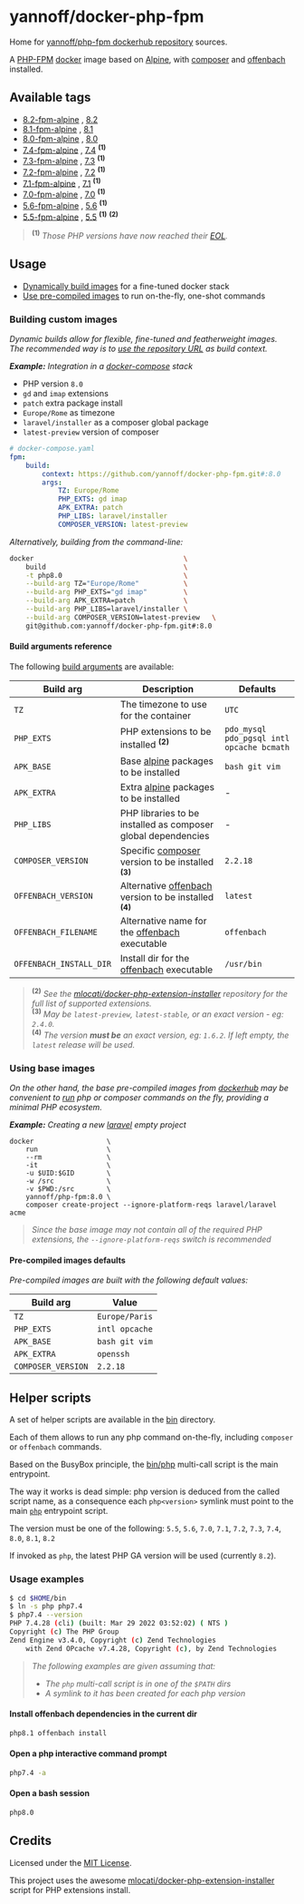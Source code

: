 # yannoff/docker-php-fpm

Home for [yannoff/php-fpm dockerhub repository](https://hub.docker.com/repository/docker/yannoff/php-fpm "dockerhub") sources.

A [PHP-FPM](http://php.net/manual/fr/install.fpm.php "PHP FastCGI Process Manager") [docker](https://www.docker.com/ "docker") image based on [Alpine](https://alpinelinux.org/ "Alpine Linux"), with [composer](https://getcomposer.org/ "composer") and [offenbach](https://github.com/yannoff/offenbach) installed.

## Available tags

- [8.2-fpm-alpine](https://github.com/yannoff/docker-php-fpm/blob/master/8.2/Dockerfile)
, [8.2](https://github.com/yannoff/docker-php-fpm/blob/master/8.2/Dockerfile)
- [8.1-fpm-alpine](https://github.com/yannoff/docker-php-fpm/blob/master/8.1/Dockerfile)
, [8.1](https://github.com/yannoff/docker-php-fpm/blob/master/8.1/Dockerfile)
- [8.0-fpm-alpine](https://github.com/yannoff/docker-php-fpm/blob/master/8.0/Dockerfile)
, [8.0](https://github.com/yannoff/docker-php-fpm/blob/master/8.0/Dockerfile)
- [7.4-fpm-alpine](https://github.com/yannoff/docker-php-fpm/blob/master/7.4/Dockerfile)
, [7.4](https://github.com/yannoff/docker-php-fpm/blob/master/7.4/Dockerfile) <sup>**(1)**</sup>
- [7.3-fpm-alpine](https://github.com/yannoff/docker-php-fpm/blob/master/7.3/Dockerfile)
, [7.3](https://github.com/yannoff/docker-php-fpm/blob/master/7.3/Dockerfile) <sup>**(1)**</sup>
- [7.2-fpm-alpine](https://github.com/yannoff/docker-php-fpm/blob/master/7.2/Dockerfile)
, [7.2](https://github.com/yannoff/docker-php-fpm/blob/master/7.2/Dockerfile) <sup>**(1)**</sup>
- [7.1-fpm-alpine](https://github.com/yannoff/docker-php-fpm/blob/master/7.1/Dockerfile)
, [7.1](https://github.com/yannoff/docker-php-fpm/blob/master/7.1/Dockerfile) <sup>**(1)**</sup>
- [7.0-fpm-alpine](https://github.com/yannoff/docker-php-fpm/blob/master/7.0/Dockerfile)
, [7.0](https://github.com/yannoff/docker-php-fpm/blob/master/7.0/Dockerfile) <sup>**(1)**</sup>
- [5.6-fpm-alpine](https://github.com/yannoff/docker-php-fpm/blob/master/5.6/Dockerfile)
, [5.6](https://github.com/yannoff/docker-php-fpm/blob/master/5.6/Dockerfile) <sup>**(1)**</sup>
- [5.5-fpm-alpine](https://github.com/yannoff/docker-php-fpm/blob/master/5.5/Dockerfile)
, [5.5](https://github.com/yannoff/docker-php-fpm/blob/master/5.5/Dockerfile) <sup>**(1)**</sup> <sup>**(2)**</sup>

> <sup>**(1)**</sup> _Those PHP versions have now reached their [EOL](https://www.php.net/eol.php)._<br/>


## Usage

- [Dynamically build images](#building-custom-images) for a fine-tuned docker stack
- [Use pre-compiled images](#using-base-images) to run on-the-fly, one-shot commands

### Building custom images

_Dynamic builds allow for flexible, fine-tuned and featherweight images._<br/>
_The recommended way is to [use the repository URL](https://docs.docker.com/engine/reference/commandline/build/#git-repositories) as build context._


_**Example:** Integration in a [docker-compose](https://docs.docker.com/compose/compose-file/) stack_

- PHP version `8.0`
- `gd` and `imap` extensions
- `patch` extra package install
- `Europe/Rome` as timezone
- `laravel/installer` as a composer global package
- `latest-preview` version of composer

```yaml
# docker-compose.yaml
fpm:
    build:
        context: https://github.com/yannoff/docker-php-fpm.git#:8.0
        args:
            TZ: Europe/Rome
            PHP_EXTS: gd imap
            APK_EXTRA: patch
            PHP_LIBS: laravel/installer
            COMPOSER_VERSION: latest-preview
```

*Alternatively, building from the command-line:*

```bash
docker                                     \
    build                                  \
    -t php8.0                              \
    --build-arg TZ="Europe/Rome"           \
    --build-arg PHP_EXTS="gd imap"         \
    --build-arg APK_EXTRA=patch            \
    --build-arg PHP_LIBS=laravel/installer \
    --build-arg COMPOSER_VERSION=latest-preview   \
    git@github.com:yannoff/docker-php-fpm.git#:8.0
```


#### Build arguments reference

The following [build arguments](https://docs.docker.com/engine/reference/commandline/build/#set-build-time-variables---build-arg) are available:

| Build arg  | Description                                                                    | Defaults
|---         |---                                                                             |---
| `TZ`       | The timezone to use for the container                                          | `UTC`
| `PHP_EXTS` | PHP extensions to be installed <sup>**(2)**</sup>                              | `pdo_mysql pdo_pgsql intl opcache bcmath`
| `APK_BASE` | Base [alpine](https://pkgs.alpinelinux.org/packages) packages to be installed  | `bash git vim`
| `APK_EXTRA`| Extra [alpine](https://pkgs.alpinelinux.org/packages) packages to be installed | -
| `PHP_LIBS` | PHP libraries to be installed as composer global dependencies                  | -
| `COMPOSER_VERSION` | Specific [composer](https://getcomposer.org/download/) version to be installed  <sup>**(3)**</sup>             | `2.2.18`
| `OFFENBACH_VERSION`     | Alternative [offenbach](https://github.com/yannoff/offenbach) version to be installed  <sup>**(4)**</sup> | `latest`
| `OFFENBACH_FILENAME`    | Alternative name for the [offenbach](https://github.com/yannoff/offenbach) executable                     | `offenbach`
| `OFFENBACH_INSTALL_DIR` | Install dir for the [offenbach](https://github.com/yannoff/offenbach) executable                          | `/usr/bin`


> **<sup>(2)</sup>** _See the [mlocati/docker-php-extension-installer](https://github.com/mlocati/docker-php-extension-installer#supported-php-extensions) repository for the full list of supported extensions._<br/>
> **<sup>(3)</sup>** _May be `latest-preview`, `latest-stable`, or an exact version - eg: `2.4.0`._<br/>
> **<sup>(4)</sup>** _The version **must be** an exact version, eg: `1.6.2`. If left empty, the `latest` release will be used._


### Using base images

_On the other hand, the base pre-compiled images from [dockerhub](https://hub.docker.com/repository/docker/yannoff/php-fpm "dockerhub") may be convenient to [run](https://docs.docker.com/engine/reference/run/) php or composer commands on the fly, providing a minimal PHP ecosystem._

_**Example:** Creating a new [laravel](https://github.com/laravel/laravel) empty project_

```
docker                  \
    run                 \
    --rm                \
    -it                 \
    -u $UID:$GID        \
    -w /src             \
    -v $PWD:/src        \
    yannoff/php-fpm:8.0 \
    composer create-project --ignore-platform-reqs laravel/laravel acme
```

> _Since the base image may not contain all of the required PHP extensions, the `--ignore-platform-reqs` switch is recommended_

#### Pre-compiled images defaults

_Pre-compiled images are built with the following default values:_

| Build arg  | Value
|---                 |---
| `TZ`               | `Europe/Paris`
| `PHP_EXTS`         | `intl opcache`
| `APK_BASE`         | `bash git vim`
| `APK_EXTRA`        | `openssh`
| `COMPOSER_VERSION` | `2.2.18`

## Helper scripts

A set of helper scripts are available in the [bin](bin) directory.

Each of them allows to run any php command on-the-fly, including `composer` or `offenbach` commands.

Based on the BusyBox principle, the [bin/php](bin/php) multi-call script is the main entrypoint.

The way it works is dead simple: php version is deduced from the called script name, as a consequence each `php<version>` symlink must point to the main [`php`](bin/php) entrypoint script.

The version must be one of the following:
 `5.5`,
 `5.6`,
 `7.0`,
 `7.1`,
 `7.2`,
 `7.3`,
 `7.4`,
 `8.0`,
 `8.1`,
 `8.2`

If invoked as `php`, the latest PHP GA version will be used (currently `8.2`).

### Usage examples

```bash
$ cd $HOME/bin
$ ln -s php php7.4
$ php7.4 --version
PHP 7.4.28 (cli) (built: Mar 29 2022 03:52:02) ( NTS )
Copyright (c) The PHP Group
Zend Engine v3.4.0, Copyright (c) Zend Technologies
    with Zend OPcache v7.4.28, Copyright (c), by Zend Technologies
```

> _The following examples are given assuming that:_
> - _The `php` multi-call script is in one of the `$PATH` dirs_
> - _A symlink to it has been created for each php version_

#### Install offenbach dependencies in the current dir

```bash
php8.1 offenbach install
```

#### Open a php interactive command prompt

```bash
php7.4 -a
```

#### Open a bash session

```bash
php8.0
```


## Credits

Licensed under the [MIT License](https://github.com/yannoff/docker-php-fpm/blob/master/LICENSE).

This project uses the awesome [mlocati/docker-php-extension-installer](https://github.com/mlocati/docker-php-extension-installer) script for PHP extensions install.
